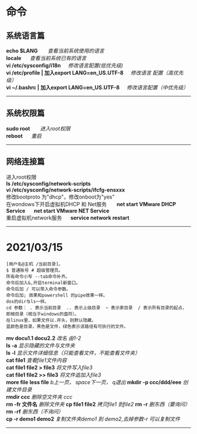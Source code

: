 # 命令
## 系统语言篇  
**echo $LANG** &nbsp;&nbsp;&nbsp;&nbsp;&nbsp;  *查看当前系统使用的语言*  
**locale** &nbsp;&nbsp;&nbsp;&nbsp;&nbsp;*查看当前系统已有的语言*   
**vi /etc/sysconfig/i18n**&nbsp;&nbsp;&nbsp;&nbsp;&nbsp;*修改语言配置(低优先级)*  
**vi /etc/profile | 加入export LANG=en_US.UTF-8**&nbsp;&nbsp;&nbsp;&nbsp;&nbsp;*修改语言 配置（高优先级）*  
**vi ~/.bashrc | 加入export LANG=en_US.UTF-8**&nbsp;&nbsp;&nbsp;&nbsp;&nbsp;*修改语言配置（中优先级）*

---

## 系统权限篇
**sudo root** &nbsp;&nbsp;&nbsp;&nbsp;&nbsp; *进入root权限*  
**reboot** &nbsp;&nbsp;&nbsp;&nbsp;&nbsp;*重启*

---

## 网络连接篇
进入root权限   
**ls /etc/sysconfig/network-scripts**   
**vi /etc/sysconfig/network-scripts/ifcfg-ensxxx**  
修改bootproto 为"dhcp"，修改onboot为"yes"  
在wondows下开启虚拟机DHCP 和 Net服务 &nbsp;&nbsp;&nbsp;&nbsp;&nbsp; **net start VMware DHCP Service**  &nbsp;&nbsp;&nbsp;&nbsp;&nbsp;**net start VMware NET Service**  
重启虚拟机network服务&nbsp;&nbsp;&nbsp;&nbsp;&nbsp; **service network restart**

---
# 2021/03/15
    [用户名@主机 /当前目录]。  
    $ 普通账号 # 超级管理员。  
    所有命令小写 --tab命令补齐。  
    命令后加入&,开启terminal新窗口。  
    命令后加 / 可以带入命令参数。  
    命令后加; 效果和powershell 的pipe效果一样。
    dos的dir与ls一样。  
    cd 参数： . 表示当前目录  .. 表示上级目录  ~ 表示家目录  / 表示所有目录的起点，即根目录（相当于windows的盘符）。
    在linux里，如果文件以.开头，则默认隐藏。
    蓝颜色是目录，黑色是文件，绿色表示该路径有可执行的文件。 
**mv docu1.1 docu2.2** *改名 由1-2*  
**ls -a** *显示隐藏的文件与文件夹*  
**ls -l** *显示文件详细信息（只能查看文件，不能查看文件夹）*  
**cat file1** *查看file1文件内容*  
**cat file1 file2 > file3** *将文件写入file3*  
**cat file1 file2 >> file3** *将文件追加入file3*  
**more file**
**less file**  *b上一页， space下一页， q退出*
**mkdir -p ccc/ddd/eee** *创建文件目录*  
**rmdir ccc** *删除空文件夹 ccc*  
**rm -fr 文件名** *删除文件夹* 
**cp file1 file2** *拷贝file1 到file2*
**rm -r** *删东西（要询问）*  
**rm -rf** *删东西（不询问）*  
**cp -r demo1 demo2** *复制文件夹demo1 到 demo2,去掉参数-r 可以复制文件*  



---

